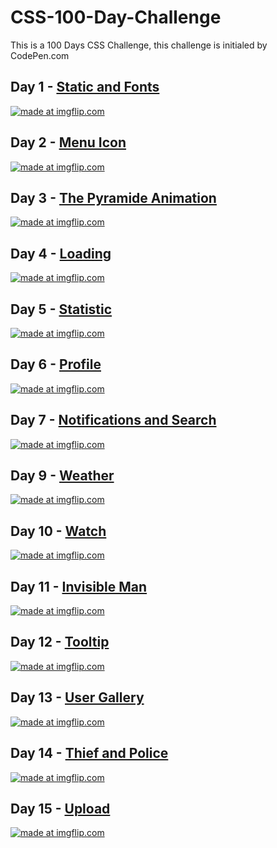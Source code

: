 # CSS-100-Day-Challenge
This is a 100 Days CSS Challenge, this challenge is initialed by CodePen.com 
## Day 1 - [Static and Fonts](https://github.com/wenyizag/CSS-100-Day-Challenge/tree/master/Day%201)
<a href="https://imgflip.com/gif/28smqe"><img src="https://i.imgflip.com/28smqe.gif" title="made at imgflip.com"/></a>

## Day 2 - [Menu Icon](https://github.com/wenyizag/CSS-100-Day-Challenge/tree/master/Day%202)
<a href="https://imgflip.com/gif/28sdoe"><img src="https://i.imgflip.com/28sdoe.gif" title="made at imgflip.com"/></a>

## Day 3 - [The Pyramide Animation](https://github.com/wenyizag/CSS-100-Day-Challenge/tree/master/Day%203)
<a href="https://imgflip.com/gif/2a7hrk"><img src="https://i.imgflip.com/2a7hrk.gif" title="made at imgflip.com"/></a>

## Day 4 - [Loading](https://github.com/wenyizag/CSS-100-Day-Challenge/tree/master/Day%204)
<a href="https://imgflip.com/gif/2a7kc6"><img src="https://i.imgflip.com/2a7kc6.gif" title="made at imgflip.com"/></a>

## Day 5 - [Statistic](https://github.com/wenyizag/CSS-100-Day-Challenge/tree/master/Day%205)
<a href="https://imgflip.com/gif/2a9x6y"><img src="https://i.imgflip.com/2a9x6y.gif" title="made at imgflip.com"/></a>

## Day 6 - [Profile](https://github.com/wenyizag/CSS-100-Day-Challenge/tree/master/Day%206)
<a href="https://imgflip.com/gif/2aacla"><img src="https://i.imgflip.com/2aacla.gif" title="made at imgflip.com"/></a>

## Day 7 - [Notifications and Search](https://github.com/wenyizag/CSS-100-Day-Challenge/tree/master/Day%207%20-%20Notifications)
<a href="https://imgflip.com/gif/2acxrx"><img src="https://i.imgflip.com/2acxrx.gif" title="made at imgflip.com"/></a>

## Day 9 - [Weather](https://github.com/wenyizag/CSS-100-Day-Challenge/tree/master/Day%209%20-%20Weather)
<a href="https://imgflip.com/gif/2aflbr"><img src="https://i.imgflip.com/2aflbr.gif" title="made at imgflip.com"/></a>

## Day 10 - [Watch](https://github.com/wenyizag/CSS-100-Day-Challenge/tree/master/Day%2010)
<a href="https://imgflip.com/gif/2and6t"><img src="https://i.imgflip.com/2and6t.gif" title="made at imgflip.com"/></a>


## Day 11 - [Invisible Man](https://github.com/wenyizag/CSS-100-Day-Challenge/tree/master/Day%2011)
<a href="https://imgflip.com/gif/2ao7oy"><img src="https://i.imgflip.com/2ao7oy.gif" title="made at imgflip.com"/></a>

## Day 12 - [Tooltip](https://github.com/wenyizag/CSS-100-Day-Challenge/tree/master/Day%2012%20-%20Tooltip)
<a href="https://imgflip.com/gif/2aoedu"><img src="https://i.imgflip.com/2aoedu.gif" title="made at imgflip.com"/></a>

## Day 13 - [User Gallery](https://github.com/wenyizag/CSS-100-Day-Challenge/tree/master/Day%2013%20-%20User%20Gallery)
<a href="https://imgflip.com/gif/2aqosb"><img src="https://i.imgflip.com/2aqosb.gif" title="made at imgflip.com"/></a>

## Day 14 - [Thief and Police](https://github.com/wenyizag/CSS-100-Day-Challenge/tree/master/Day%2014%20-%20Thief%20and%20police)
<a href="https://imgflip.com/gif/2atesn"><img src="https://i.imgflip.com/2atesn.gif" title="made at imgflip.com"/></a>

## Day 15 - [Upload](https://github.com/wenyizag/CSS-100-Day-Challenge/tree/master/Day%2015%20-%20Upload)
<a href="https://imgflip.com/gif/2be6fd"><img src="https://i.imgflip.com/2be6fd.gif" title="made at imgflip.com"/></a>

